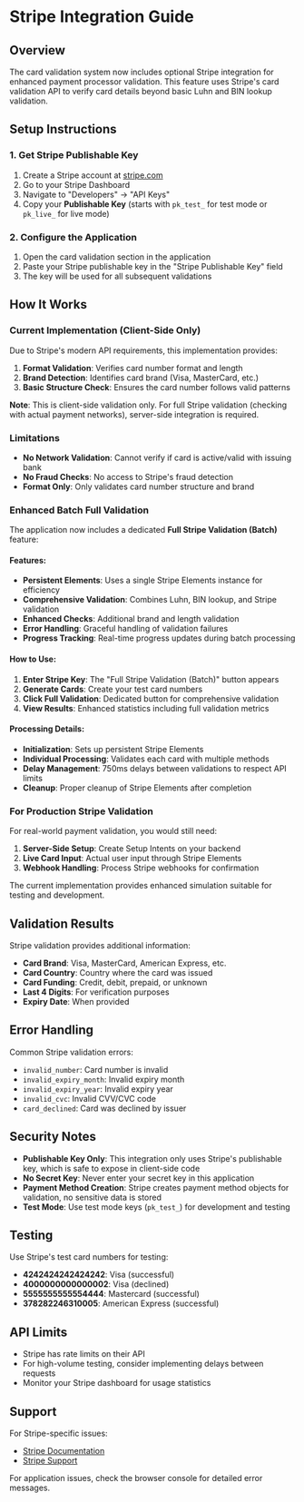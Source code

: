 # Stripe Integration Guide

## Overview

The card validation system now includes optional Stripe integration for enhanced payment processor validation. This feature uses Stripe's card validation API to verify card details beyond basic Luhn and BIN lookup validation.

## Setup Instructions

### 1. Get Stripe Publishable Key

1. Create a Stripe account at [stripe.com](https://stripe.com)
2. Go to your Stripe Dashboard
3. Navigate to "Developers" → "API Keys"
4. Copy your **Publishable Key** (starts with `pk_test_` for test mode or `pk_live_` for live mode)

### 2. Configure the Application

1. Open the card validation section in the application
2. Paste your Stripe publishable key in the "Stripe Publishable Key" field
3. The key will be used for all subsequent validations

## How It Works

### Current Implementation (Client-Side Only)

Due to Stripe's modern API requirements, this implementation provides:

1. **Format Validation**: Verifies card number format and length
2. **Brand Detection**: Identifies card brand (Visa, MasterCard, etc.)
3. **Basic Structure Check**: Ensures the card number follows valid patterns

**Note**: This is client-side validation only. For full Stripe validation (checking with actual payment networks), server-side integration is required.

### Limitations

- **No Network Validation**: Cannot verify if card is active/valid with issuing bank
- **No Fraud Checks**: No access to Stripe's fraud detection
- **Format Only**: Only validates card number structure and brand

### Enhanced Batch Full Validation

The application now includes a dedicated **Full Stripe Validation (Batch)** feature:

#### Features:
- **Persistent Elements**: Uses a single Stripe Elements instance for efficiency
- **Comprehensive Validation**: Combines Luhn, BIN lookup, and Stripe validation
- **Enhanced Checks**: Additional brand and length validation
- **Error Handling**: Graceful handling of validation failures
- **Progress Tracking**: Real-time progress updates during batch processing

#### How to Use:
1. **Enter Stripe Key**: The "Full Stripe Validation (Batch)" button appears
2. **Generate Cards**: Create your test card numbers
3. **Click Full Validation**: Dedicated button for comprehensive validation
4. **View Results**: Enhanced statistics including full validation metrics

#### Processing Details:
- **Initialization**: Sets up persistent Stripe Elements
- **Individual Processing**: Validates each card with multiple methods
- **Delay Management**: 750ms delays between validations to respect API limits
- **Cleanup**: Proper cleanup of Stripe Elements after completion

### For Production Stripe Validation

For real-world payment validation, you would still need:

1. **Server-Side Setup**: Create Setup Intents on your backend
2. **Live Card Input**: Actual user input through Stripe Elements
3. **Webhook Handling**: Process Stripe webhooks for confirmation

The current implementation provides enhanced simulation suitable for testing and development.

## Validation Results

Stripe validation provides additional information:

- **Card Brand**: Visa, MasterCard, American Express, etc.
- **Card Country**: Country where the card was issued
- **Card Funding**: Credit, debit, prepaid, or unknown
- **Last 4 Digits**: For verification purposes
- **Expiry Date**: When provided

## Error Handling

Common Stripe validation errors:

- `invalid_number`: Card number is invalid
- `invalid_expiry_month`: Invalid expiry month
- `invalid_expiry_year`: Invalid expiry year
- `invalid_cvc`: Invalid CVV/CVC code
- `card_declined`: Card was declined by issuer

## Security Notes

- **Publishable Key Only**: This integration only uses Stripe's publishable key, which is safe to expose in client-side code
- **No Secret Key**: Never enter your secret key in this application
- **Payment Method Creation**: Stripe creates payment method objects for validation, no sensitive data is stored
- **Test Mode**: Use test mode keys (`pk_test_`) for development and testing

## Testing

Use Stripe's test card numbers for testing:

- **4242424242424242**: Visa (successful)
- **4000000000000002**: Visa (declined)
- **5555555555554444**: Mastercard (successful)
- **378282246310005**: American Express (successful)

## API Limits

- Stripe has rate limits on their API
- For high-volume testing, consider implementing delays between requests
- Monitor your Stripe dashboard for usage statistics

## Support

For Stripe-specific issues:
- [Stripe Documentation](https://stripe.com/docs)
- [Stripe Support](https://support.stripe.com)

For application issues, check the browser console for detailed error messages. 